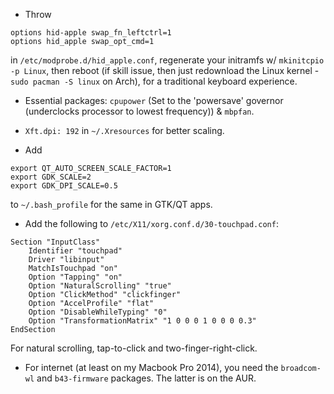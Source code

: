 - Throw
```
options hid-apple swap_fn_leftctrl=1
options hid_apple swap_opt_cmd=1
```
in `/etc/modprobe.d/hid_apple.conf`, regenerate your initramfs w/ `mkinitcpio -p Linux`, then reboot (if skill issue, then just redownload the Linux kernel - `sudo pacman -S linux` on Arch), for a traditional keyboard experience.
<br>   

- Essential packages: `cpupower` (Set to the 'powersave' governor (underclocks processor to lowest frequency))  & `mbpfan`. <br>

- `Xft.dpi: 192` in `~/.Xresources` for better scaling. <br>

- Add
```
export QT_AUTO_SCREEN_SCALE_FACTOR=1
export GDK_SCALE=2
export GDK_DPI_SCALE=0.5
```
to `~/.bash_profile` for the same in GTK/QT apps.

- Add the following to `/etc/X11/xorg.conf.d/30-touchpad.conf`:
```
Section "InputClass"
    Identifier "touchpad"
    Driver "libinput"
    MatchIsTouchpad "on"
    Option "Tapping" "on"
    Option "NaturalScrolling" "true"
    Option "ClickMethod" "clickfinger"
    Option "AccelProfile" "flat"
    Option "DisableWhileTyping" "0"
    Option "TransformationMatrix" "1 0 0 0 1 0 0 0 0.3"
EndSection
```
For natural scrolling, tap-to-click and two-finger-right-click. <br>
- For internet (at least on my Macbook Pro 2014), you need the `broadcom-wl` and `b43-firmware` packages. The latter is on the AUR. <br>